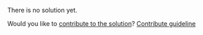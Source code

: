 
There is no solution yet.

Would you like to [contribute to the solution](https://github.com/BFEdev/BFE.dev-solutions/blob/main/problem/bigdecimal-multiplication_en.md)? [Contribute guideline](https://github.com/BFEdev/BFE.dev-solutions#how-to-contribute)
